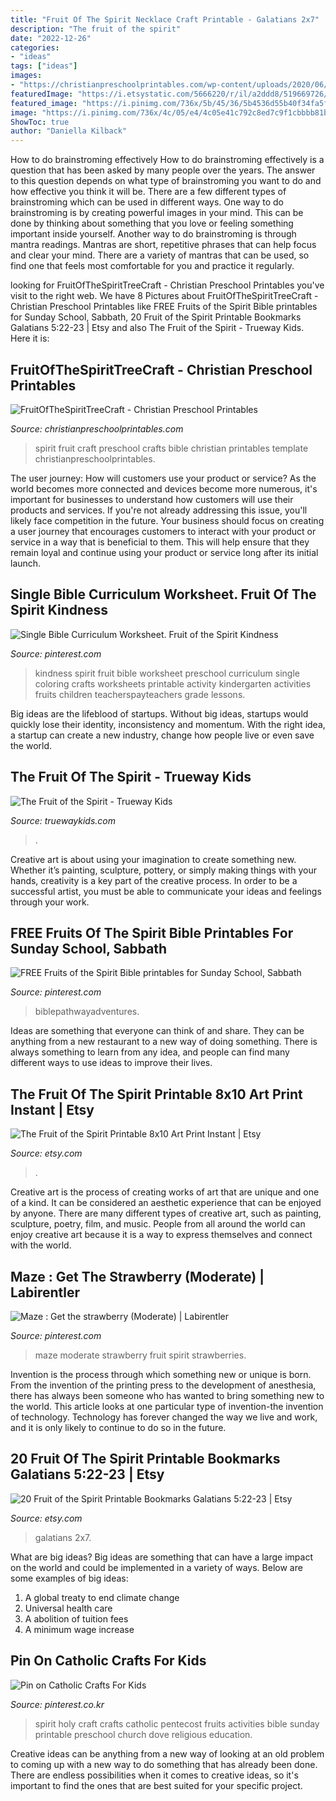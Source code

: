 ```yaml
---
title: "Fruit Of The Spirit Necklace Craft Printable - Galatians 2x7"
description: "The fruit of the spirit"
date: "2022-12-26"
categories:
- "ideas"
tags: ["ideas"]
images:
- "https://christianpreschoolprintables.com/wp-content/uploads/2020/06/FruitOfTheSpiritTreeCraft.jpg"
featuredImage: "https://i.etsystatic.com/5666220/r/il/a2ddd8/519669726/il_794xN.519669726_oysd.jpg"
featured_image: "https://i.pinimg.com/736x/5b/45/36/5b4536d55b40f34fa5ff3b1b4638bf15--maze-strawberries.jpg"
image: "https://i.pinimg.com/736x/4c/05/e4/4c05e41c792c8ed7c9f1cbbbb81b8d7f.jpg"
ShowToc: true
author: "Daniella Kilback"
---
```



How to do brainstroming effectively
How to do brainstroming effectively is a question that has been asked by many people over the years. The answer to this question depends on what type of brainstroming you want to do and how effective you think it will be. There are a few different types of brainstroming which can be used in different ways. 
One way to do brainstroming is by creating powerful images in your mind. This can be done by thinking about something that you love or feeling something important inside yourself. Another way to do brainstroming is through mantra readings. Mantras are short, repetitive phrases that can help focus and clear your mind. There are a variety of mantras that can be used, so find one that feels most comfortable for you and practice it regularly.

	

		
looking for FruitOfTheSpiritTreeCraft - Christian Preschool Printables you've visit to the right web. We have 8 Pictures about FruitOfTheSpiritTreeCraft - Christian Preschool Printables like FREE Fruits of the Spirit Bible printables for Sunday School, Sabbath, 20 Fruit of the Spirit Printable Bookmarks Galatians 5:22-23 | Etsy and also The Fruit of the Spirit - Trueway Kids. Here it is:
		
    
## FruitOfTheSpiritTreeCraft - Christian Preschool Printables

<img loading=lazy src="https://christianpreschoolprintables.com/wp-content/uploads/2020/06/FruitOfTheSpiritTreeCraft.jpg" onerror="this.onerror=null;this.src='https://tse2.mm.bing.net/th?id=OIP.7FjP5Wma0CKHyW825_F2RwHaHa&amp;pid=15.1';" alt="FruitOfTheSpiritTreeCraft - Christian Preschool Printables">

_Source: christianpreschoolprintables.com_

>spirit fruit craft preschool crafts bible christian printables template christianpreschoolprintables. 

	

The user journey: How will customers use your product or service?
As the world becomes more connected and devices become more numerous, it's important for businesses to understand how customers will use their products and services. If you're not already addressing this issue, you'll likely face competition in the future.
Your business should focus on creating a user journey that encourages customers to interact with your product or service in a way that is beneficial to them. This will help ensure that they remain loyal and continue using your product or service long after its initial launch.

    
## Single Bible Curriculum Worksheet. Fruit Of The Spirit Kindness

<img loading=lazy src="https://i.pinimg.com/736x/c6/ff/89/c6ff893b1a0d4b2edbef42e84a2a26c1.jpg" onerror="this.onerror=null;this.src='https://tse1.mm.bing.net/th?id=OIP.JGQqd52CAdiTE3Qqi0TzmAAAAA&amp;pid=15.1';" alt="Single Bible Curriculum Worksheet. Fruit of the Spirit Kindness">

_Source: pinterest.com_

>kindness spirit fruit bible worksheet preschool curriculum single coloring crafts worksheets printable activity kindergarten activities fruits children teacherspayteachers grade lessons. 

	

Big ideas are the lifeblood of startups. Without big ideas, startups would quickly lose their identity, inconsistency and momentum. With the right idea, a startup can create a new industry, change how people live or even save the world.

    
## The Fruit Of The Spirit - Trueway Kids

<img loading=lazy src="https://usercontent.one/wp/truewaykids.com/wp-content/uploads/2020/12/NT47-Fruits-of-the-Spirit_3-scaled.jpg?media=1626538596" onerror="this.onerror=null;this.src='https://tse1.mm.bing.net/th?id=OIP.kSa87vAD9EnZ0kw3ceMTMAHaKe&amp;pid=15.1';" alt="The Fruit of the Spirit - Trueway Kids">

_Source: truewaykids.com_

>. 

	

Creative art is about using your imagination to create something new. Whether it’s painting, sculpture, pottery, or simply making things with your hands, creativity is a key part of the creative process. In order to be a successful artist, you must be able to communicate your ideas and feelings through your work.

    
## FREE Fruits Of The Spirit Bible Printables For Sunday School, Sabbath

<img loading=lazy src="https://i.pinimg.com/736x/4c/05/e4/4c05e41c792c8ed7c9f1cbbbb81b8d7f.jpg" onerror="this.onerror=null;this.src='https://tse4.mm.bing.net/th?id=OIP.Ke9o1LtappqiG4r8nJnpUwHaLW&amp;pid=15.1';" alt="FREE Fruits of the Spirit Bible printables for Sunday School, Sabbath">

_Source: pinterest.com_

>biblepathwayadventures. 

	

Ideas are something that everyone can think of and share. They can be anything from a new restaurant to a new way of doing something. There is always something to learn from any idea, and people can find many different ways to use ideas to improve their lives.

    
## The Fruit Of The Spirit Printable 8x10 Art Print Instant | Etsy

<img loading=lazy src="https://i.etsystatic.com/5666220/r/il/a2ddd8/519669726/il_794xN.519669726_oysd.jpg" onerror="this.onerror=null;this.src='https://tse2.mm.bing.net/th?id=OIP.-6ay1u2YDyxgJ8wzvNp5mQHaJl&amp;pid=15.1';" alt="The Fruit of the Spirit Printable 8x10 Art Print Instant | Etsy">

_Source: etsy.com_

>. 

	

Creative art is the process of creating works of art that are unique and one of a kind. It can be considered an aesthetic experience that can be enjoyed by anyone. There are many different types of creative art, such as painting, sculpture, poetry, film, and music. People from all around the world can enjoy creative art because it is a way to express themselves and connect with the world.

    
## Maze : Get The Strawberry (Moderate) | Labirentler

<img loading=lazy src="https://i.pinimg.com/736x/5b/45/36/5b4536d55b40f34fa5ff3b1b4638bf15--maze-strawberries.jpg" onerror="this.onerror=null;this.src='https://tse1.mm.bing.net/th?id=OIP.rRQwTJFy4xr9ziIy7wAjHQHaJ8&amp;pid=15.1';" alt="Maze : Get the strawberry (Moderate) | Labirentler">

_Source: pinterest.com_

>maze moderate strawberry fruit spirit strawberries. 

	

Invention is the process through which something new or unique is born. From the invention of the printing press to the development of anesthesia, there has always been someone who has wanted to bring something new to the world. This article looks at one particular type of invention-the invention of technology. Technology has forever changed the way we live and work, and it is only likely to continue to do so in the future.

    
## 20 Fruit Of The Spirit Printable Bookmarks Galatians 5:22-23 | Etsy

<img loading=lazy src="https://i.etsystatic.com/17847293/r/il/8fef26/1908763206/il_1588xN.1908763206_n6qr.jpg" onerror="this.onerror=null;this.src='https://tse3.mm.bing.net/th?id=OIP.YM-jxVCAGgL45-iIiPbybgHaHa&amp;pid=15.1';" alt="20 Fruit of the Spirit Printable Bookmarks Galatians 5:22-23 | Etsy">

_Source: etsy.com_

>galatians 2x7. 

	

What are big ideas?
Big ideas are something that can have a large impact on the world and could be implemented in a variety of ways. Below are some examples of big ideas: 
1. A global treaty to end climate change 
2. Universal health care 
3. A abolition of tuition fees 
4. A minimum wage increase 

    
## Pin On Catholic Crafts For Kids

<img loading=lazy src="https://i.pinimg.com/originals/43/d7/6b/43d76b82133c4cc73b68c38e8a336226.jpg" onerror="this.onerror=null;this.src='https://tse2.mm.bing.net/th?id=OIP.bJaEqLAjK0dhMYhSr1U89AHaJ3&amp;pid=15.1';" alt="Pin on Catholic Crafts For Kids">

_Source: pinterest.co.kr_

>spirit holy craft crafts catholic pentecost fruits activities bible sunday printable preschool church dove religious education. 

	

Creative ideas can be anything from a new way of looking at an old problem to coming up with a new way to do something that has already been done. There are endless possibilities when it comes to creative ideas, so it's important to find the ones that are best suited for your specific project.


